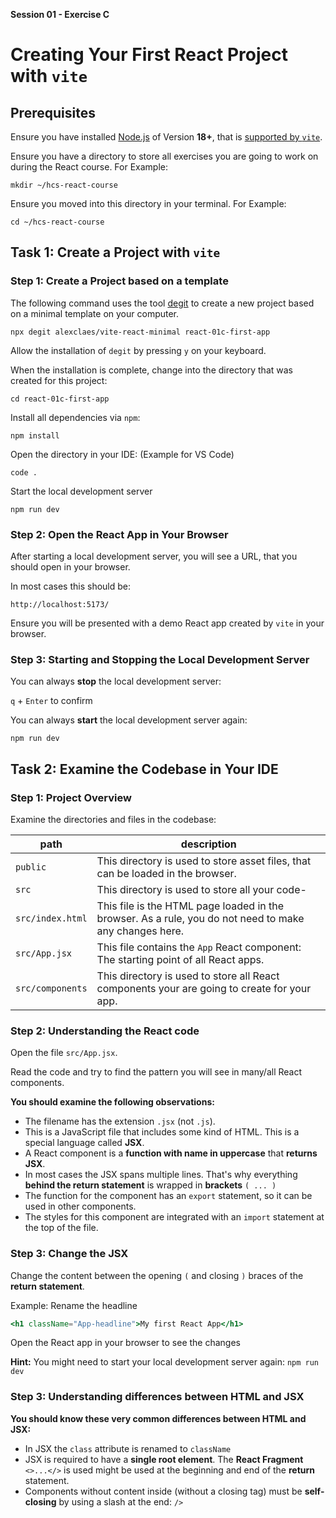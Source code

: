 **Session 01 - Exercise C**

# Creating Your First React Project with `vite`

## Prerequisites

Ensure you have installed [Node.js](https://nodejs.org/) of Version **18+**, that is [supported by `vite`](https://vitejs.dev/guide/#scaffolding-your-first-vite-project).

Ensure you have a directory to store all exercises you are going to work on during the React course. For Example:

```
mkdir ~/hcs-react-course
```

Ensure you moved into this directory in your terminal. For Example:

```
cd ~/hcs-react-course
```

## Task 1: Create a Project with `vite`

### Step 1: Create a Project based on a template

The following command uses the tool [degit](https://github.com/Rich-Harris/degit) to create a new project based on a minimal template on your computer.

```
npx degit alexclaes/vite-react-minimal react-01c-first-app
```

Allow the installation of `degit` by pressing `y` on your keyboard.

When the installation is complete, change into the directory that was created for this project:

```
cd react-01c-first-app
```

Install all dependencies via `npm`:

```
npm install
```

Open the directory in your IDE: (Example for VS Code)

```
code .
```

Start the local development server

```
npm run dev
```

### Step 2: Open the React App in Your Browser

After starting a local development server, you will see a URL, that you should open in your browser.

In most cases this should be:

```
http://localhost:5173/
```

Ensure you will be presented with a demo React app created by `vite` in your browser.

### Step 3: Starting and Stopping the Local Development Server

You can always **stop** the local development server:

`q` + `Enter` to confirm

You can always **start** the local development server again:

```
npm run dev
```

## Task 2: Examine the Codebase in Your IDE

### Step 1: Project Overview

Examine the directories and files in the codebase:

| path             | description                                                                                            |
|------------------|--------------------------------------------------------------------------------------------------------|
| `public`         | This directory is used to store asset files, that can be loaded in the browser.                        |
| `src`            | This directory is used to store all your code-                                                         |
| `src/index.html` | This file is the HTML page loaded in the browser. As a rule, you do not need to make any changes here. |
| `src/App.jsx`    | This file contains the `App` React component: The starting point of all React apps.                    |
| `src/components` | This directory is used to store all React components your are going to create for your app.            |

### Step 2: Understanding the React code

Open the file `src/App.jsx`.

Read the code and try to find the pattern you will see in many/all React components.

**You should examine the following observations:**

- The filename has the extension `.jsx` (not `.js`).
- This is a JavaScript file that includes some kind of HTML. This is a special language called **JSX**.
- A React component is a **function with name in uppercase** that **returns JSX**.
- In most cases the JSX spans multiple lines. That's why everything **behind the return statement** is wrapped in **brackets** `( ... )`
- The function for the component has an `export` statement, so it can be used in other components.
- The styles for this component are integrated with an `import` statement at the top of the file.

### Step 3: Change the JSX

Change the content between the opening `(` and closing `)` braces of the **return statement**.

Example: Rename the headline

```jsx
<h1 className="App-headline">My first React App</h1>
```
Open the React app in your browser to see the changes

**Hint:** You might need to start your local development server again: `npm run dev`

### Step 3: Understanding differences between HTML and JSX

**You should know these very common differences between HTML and JSX:**

- In JSX the `class` attribute is renamed to `className`
- JSX is required to have a **single root element**. The **React Fragment** `<>...</>` is used might be used at the beginning and end of the **return** statement.
- Components without content inside (without a closing tag) must be **self-closing** by using a slash at the end: `/>`
